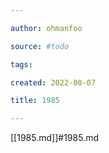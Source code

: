 ```yaml
---

author: ohmanfoo

source: #todo

tags: 

created: 2022-08-07

title: 1985

---
```

[[1985.md]]#1985.md